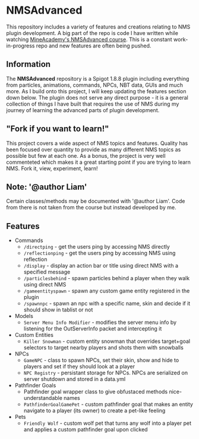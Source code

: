 # NMSAdvanced
This repository includes a variety of features and creations relating to NMS plugin development. A big part of the repo is code I have written while watching [MineAcademy's NMSAdvanced course](https://mineacademy.org/nms-advanced). This is a constant work-in-progress repo and new features are often being pushed.

## Information
The **NMSAdvanced** repository is a Spigot 1.8.8 plugin including everything from particles, animations, commands, NPCs, NBT data, GUIs and much more. As I build onto this project, I will keep updating the features section down below. The plugin does not serve any direct purpose - it is a general collection of things I have built that requires the use of NMS during my journey of learning the advanced parts of plugin development.

## "Fork if you want to learn!"
This project covers a wide aspect of NMS topics and features. Quality has been focused over quantity to provide as many different NMS topics as possible but few at each one. As a bonus, the project is very well commenteted which makes it a great starting point if you are trying to learn NMS. Fork it, view, experiment, learn!

## Note: '@author Liam'
Certain classes/methods may be documented with '@author Liam'. Code from there is not taken from the course but instead developed by me.

## Features
- Commands
  - `/directping` - get the users ping by accessing NMS directly
  - `/reflectionping` - get the users ping by accessing NMS using reflection
  - `/display` - display an action bar or title using direct NMS with a specified message 
  - `/particlesbehind` - spawn particles behind a player when they walk using direct NMS
  - `/gameentityspawn` - spawn any custom game entity registered in the plugin
  - `/spawnnpc` - spawn an npc with a specific name, skin and decide if it should show in tablist or not
- Models
  - `Server Menu Info Modifier` - modifies the server menu info by listening for the OutServerInfo packet and intercepting it
- Custom Entities
  - `Killer Snowman` - custom entity snowman that overrides target+goal selectors to target nearby players and shots them with snowballs
- NPCs
  - `GameNPC` - class to spawn NPCs, set their skin, show and hide to players and set if they should look at a player
  - `NPC Registry` - persistant storage for NPCs. NPCs are serialized on server shutdown and stored in a data.yml
- Pathfinder Goals
  - Pathfinder goal wrapper class to give obfustaced methods nice-understandable names
  - `PathfinderGoalGamePet` - custom pathfinder goal that makes an entity navigate to a player (its owner) to create a pet-like feeling
- Pets
  - `Friendly Wolf` - custom wolf pet that turns any wolf into a player pet and applies a custom pathfinder goal upon clicked
